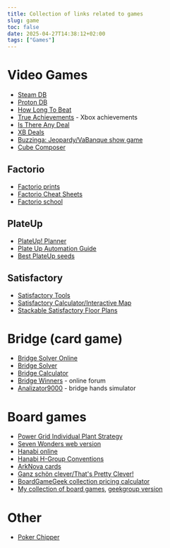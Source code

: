 ```yaml
---
title: Collection of links related to games
slug: game
toc: false
date: 2025-04-27T14:38:12+02:00
tags: ["Games"]
---
```


# Video Games
- [Steam DB](https://steamdb.info/)
- [Proton DB](https://www.protondb.com/)
- [How Long To Beat](https://howlongtobeat.com/)
- [True Achievements](https://www.trueachievements.com/) - Xbox achievements
- [Is There Any Deal](https://isthereanydeal.com)
- [XB Deals](https://xbdeals.net/)
- [Buzzinga: Jeopardy/VaBanque show game](https://play.buzzinga.io/)
- [Cube Composer](https://david-peter.de/cube-composer/)

## Factorio
- [Factorio prints](https://factorioprints.com/)
- [Factorio Cheat Sheets](https://factoriocheatsheet.com/)
- [Factorio school](https://www.factorio.school/)

## PlateUp
- [PlateUp! Planner](https://plateupplanner.github.io/)
- [Plate Up Automation Guide](https://elseediem.com/)
- [Best PlateUp seeds](https://plateuptools.com/best-seeds)

## Satisfactory
- [Satisfactory Tools](https://www.satisfactorytools.com)
- [Satisfactory Calculator/Interactive Map](https://satisfactory-calculator.com/en/interactive-map)
- [Stackable Satisfactory Floor Plans](https://drive.google.com/drive/folders/15CwzP2ru9_DdflXv7FJBjTNks9qxIDM2)

# Bridge (card game)
- [Bridge Solver Online](https://dds.bridgewebs.com/bridgesolver/upload.htm)
- [Bridge Solver](https://mirgo2.co.uk/bridgesolver/)
- [Bridge Calculator](http://bcalc.w8.pl/index.php?lang=en)
- [Bridge Winners](https://bridgewinners.com/) - online forum
- [Analizator9000](https://an9k.emkael.info/) - bridge hands simulator

# Board games
- [Power Grid Individual Plant Strategy](https://maninmotiongoingnowhere.wordpress.com/power-grid-strategy-individual-plant-articles/)
- [Seven Wonders web version](https://github.com/joffrey-bion/seven-wonders)
- [Hanabi online](https://hanab.live/)
- [Hanabi H-Group Conventions](https://hanabi.github.io/)
- [ArkNova cards](https://ssimeonoff.github.io/ark-nova)
- [Ganz schön clever/That's Pretty Clever!](https://brettspielwelt.de/ganzschoenclever/)
- [BoardGameGeek collection pricing calculator](http://bgg.jsmackin.co.uk/)
- [My collection of board games](/board-games-collection), [geekgroup version](https://geekgroup.app/users/starsep/collection)

# Other
- [Poker Chipper](https://jstrieb.github.io/poker-chipper/)
